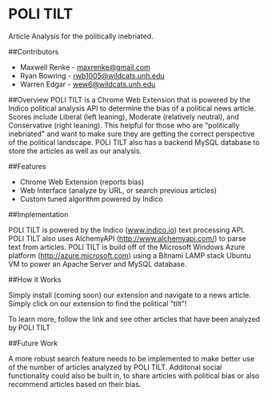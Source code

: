 # POLI TILT
Article Analysis for the politically inebriated.

##Contributors
* Maxwell Renke - maxrenke@gmail.com
* Ryan Bowring - rwb1005@wildcats.unh.edu
* Warren Edgar - wew6@wildcats.unh.edu

##Overview
POLI TILT is a Chrome Web Extension that is powered by the Indico political analysis API to determine the bias of a political news article. Scores include Liberal (left leaning), Moderate (relatively neutral), and Conservative (right leaning). This helpful for those who are "politically inebriated" and want to make sure they are getting the correct perspective of the political landscape. POLI TILT also has a backend MySQL database to store the articles as well as our analysis.

##Features

* Chrome Web Extension (reports bias)
* Web Interface (analyze by URL, or search previous articles)
* Custom tuned algorithm powered by Indico

##Implementation

POLI TILT is powered by the Indico (www.indico.io) text processing API. POLI TILT also uses AlchemyAPI (http://www.alchemyapi.com/) to parse text from articles. POLI TILT is build off of the Microsoft Windows Azure platform (http://azure.microsoft.com) using a Bitnami LAMP stack Ubuntu VM to power an Apache Server and MySQL database.

##How it Works

Simply install (coming soon) our extension and navigate to a news article. Simply click on our extension to find the political "tilt"!

To learn more, follow the link and see other articles that have been analyzed by POLI TILT

##Future Work

A more robust search feature needs to be implemented to make better use of the number of articles analyzed by POLI TILT. Additonal social functionality could also be built in, to share articles with political bias or also recommend articles based on their bias.
